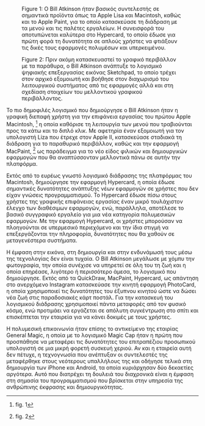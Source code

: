 <figure id="fig:atkinson-profile">

<figcaption>Figure 1: Ο Bill Atkinson ήταν βασικός συντελεστής σε
σημαντικά προϊόντα όπως τα Apple Lisa και Macintosh, καθώς και το Apple
Paint, για το οποίο κατασκεύασε τη διάδραση με τα μενού και τις παλέτες
εργαλείων. Η συνεισφορά του αποτυπώνεται καλύτερα στο Hypercard, το
οποίο έδωσε για πρώτη φορά τη δυνατότητα σε απλούς χρήστες να φτιάξουν
τις δικές τους εφαρμογές πολυμέσων και υπερκειμένου.</figcaption>
</figure>

<figure id="fig:macpaint-prototype">

<figcaption>Figure 2: Πριν ακόμη κατασκευαστεί το γραφικό περιβάλλον με
τα παράθυρα, ο Bill Atkinson ανάπτυξε το λογισμικό ψηφιακής επεξεργασίας
εικόνας Sketchpad, το οποίο τρέχει στον αρχικό εξομοιωτή και βοήθησε
στον διαχωρισμό του λειτουργικού συστήματος από τις εφαρμογές αλλά και
στη σχεδίαση στοιχείων του μελλοντικού γραφικού
περιβάλλοντος.</figcaption>
</figure>

Το πιο δημοφιλές λογισμικό που δημιούργησε ο Bill Atkinson ήταν η
γραφική διεπαφή χρήστη για την επιφάνεια εργασίας του πρώτου Apple
Macintosh, [^1] η οποία καθόρισε τη λειτουργία των μενού που τραβιούνται
προς τα κάτω και το διπλό κλικ. Με αφετηρία έναν εξομοιωτή για τον
υπολογιστή Liza που έτρεχε στον Apple II, κατασκεύασε σταδιακά τη
διάδραση για το παραθυρικό περιβάλλον, καθώς και την εφαρμογή MacPaint,
[^2] ως παράδειγμα για το νέο είδος φιλικών και δημιουργικών εφαρμογών
που θα αναπτύσσονταν μελλοντικά πάνω σε αυτήν την πλατφόρμα.

Εκτός από το ευρέως γνωστό λογισμικό διάδρασης της πλατφόρμας του
Macintosh, δημιούργησε την εφαρμογή Hypercard, η οποία έδωσε σημαντικές
δυνατότητες ανάπτυξης νέων εφαρμογών σε χρήστες που δεν είχαν γνώσεις
προγραμματισμού. Το Hypercard έδωσε πίσω στους χρήστες της γραφικής
επιφάνειας εργασίας έναν μικρό τουλάχιστον έλεγχο των διαθέσιμων
εφαρμογών, ενώ, παράλληλα, αποτέλεσε το βασικό συγγραφικό εργαλείο για
μια νέα κατηγορία πολυμεσικών εφαρμογών. Με την εφαρμογή Hypercard, οι
χρήστες μπορούσαν να πλοηγούνται σε υπερμεσικό περιεχόμενο και την ίδια
στιγμή να επεξεργάζονται την πληροφορία, δυνατότητες που θα χαθούν σε
μεταγενέστερα συστήματα.

Η έμφαση στην εικόνα, στη δημιουργία και στην ενδυνάμωσή τους μέσω της
τεχνολογίας δεν είναι τυχαία. Ο Bill Atkinson μεγάλωσε με χόμπυ την
φωτογραφία, την οποία συνέχισε να υπηρετεί σε όλη του τη ζωή και η οποία
επηρέασε, λιγότερο ή περισσότερο άμεσα, το λογισμικό που δημιούργησε.
Εκτός από τα QuickDraw, MacPaint, Hypercard, ως απάντηση στο ανερχόμενο
Instagram κατασκεύασε την κινητή εφαρμογή PhotoCard, η οποία
χρησιμοποιεί τις δυνατότητες του έξυπνου κινητού ώστε να δώσει νέα ζωή
στις παραδοσιακές κάρτ ποστάλ. Για την κατασκευή του λογισμικού
διάδρασης χρησιμοποιεί πάντα μεταφορές από τον φυσικό κόσμο, ενώ
προτιμάει να εργάζεται σε απόλυτη συγκέντρωση στο σπίτι και επισκέπτεται
την εταιρεία για να κάνει δοκιμές με τους χρήστες.

Η πολυμεσική επικοινωνία ήταν επίσης το αντικείμενο της εταιρίας General
Magic, η οποία με το λογισμικό Magic Cap ήταν η πρώτη που προσπάθησε να
μεταφέρει τις δυνατότητες του επιτραπέζιου προσωπικού υπολογιστή σε μια
μικρή φορετή συσκευή χεριού. Αν και η εταιρεία αυτή δεν πέτυχε, η
τεχνογνωσία που ανέπτυξαν οι συντελεστές της μεταφέρθηκε στους νεότερους
υπαλλήλους της και οδήγησε τελικά στη δημιουργία των iPhone και Android,
τα οποία κυριάρχησαν δύο δεκαετίες αργότερα. Αυτό που διατρέχει τη
δουλειά του διαχρονικά είναι η έμφαση στη σημασία του προγραμματισμού
που βρίσκεται στην υπηρεσία της ανθρώπινης έκφρασης και
δημιουργικότητας.

[^1]: fig. 1

[^2]: fig. 2
